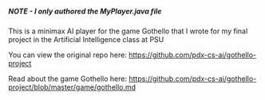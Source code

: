 ##### NOTE - I only authored the MyPlayer.java file

This is a minimax AI player for the game Gothello that I wrote for my final project in the Artificial Intelligence class at PSU

You can view the original repo here: https://github.com/pdx-cs-ai/gothello-project

Read about the game Gothello here: https://github.com/pdx-cs-ai/gothello-project/blob/master/game/gothello.md
